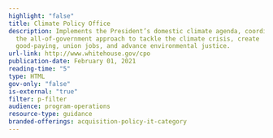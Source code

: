 ```yaml
---
highlight: "false"
title: Climate Policy Office
description: Implements the President’s domestic climate agenda, coordinating
  the all-of-government approach to tackle the climate crisis, create
  good-paying, union jobs, and advance environmental justice.
url-link: http://www.whitehouse.gov/cpo
publication-date: February 01, 2021
reading-time: "5"
type: HTML
gov-only: "false"
is-external: "true"
filter: p-filter
audience: program-operations
resource-type: guidance
branded-offerings: acquisition-policy-it-category
---
```

